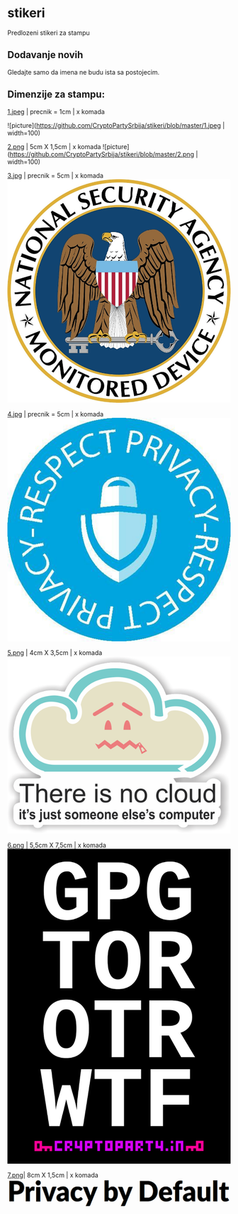 # stikeri
Predlozeni stikeri za stampu
## Dodavanje novih
Gledajte samo da imena ne budu ista sa postojecim.
## Dimenzije za stampu:

[1.jpeg](https://github.com/CryptoPartySrbija/stikeri/blob/master/1.jpeg)  | precnik = 1cm  | x komada

![picture](https://github.com/CryptoPartySrbija/stikeri/blob/master/1.jpeg | width=100)

[2.png](https://github.com/CryptoPartySrbija/stikeri/blob/master/2.png)   | 5cm X 1,5cm    | x komada
![picture](https://github.com/CryptoPartySrbija/stikeri/blob/master/2.png | width=100) 

[3.jpg](https://github.com/CryptoPartySrbija/stikeri/blob/master/3.jpg)   | precnik = 5cm  | x komada
![picture](https://github.com/CryptoPartySrbija/stikeri/blob/master/3.jpg)

[4.jpg](https://github.com/CryptoPartySrbija/stikeri/blob/master/4.jpg)   | precnik = 5cm  | x komada
![picture](https://github.com/CryptoPartySrbija/stikeri/blob/master/4.jpg)

[5.png](https://github.com/CryptoPartySrbija/stikeri/blob/master/5.png)   | 4cm X 3,5cm    | x komada
![picture](https://github.com/CryptoPartySrbija/stikeri/blob/master/5.png) 

[6.png](https://github.com/CryptoPartySrbija/stikeri/blob/master/6.png) | 5,5cm X 7,5cm  | x komada
![picture](https://github.com/CryptoPartySrbija/stikeri/blob/master/6.png)

[7.png](https://github.com/CryptoPartySrbija/stikeri/blob/master/7.png)| 8cm X 1,5cm    | x komada
![picture](https://github.com/CryptoPartySrbija/stikeri/blob/master/7.png)
